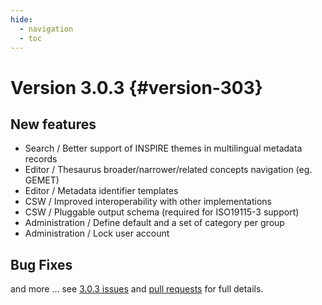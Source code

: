 ```yaml
---
hide:
  - navigation
  - toc
---
```

# Version 3.0.3 {#version-303}

## New features

-   Search / Better support of INSPIRE themes in multilingual metadata records
-   Editor / Thesaurus broader/narrower/related concepts navigation (eg. GEMET)
-   Editor / Metadata identifier templates
-   CSW / Improved interoperability with other implementations
-   CSW / Pluggable output schema (required for ISO19115-3 support)
-   Administration / Define default and a set of category per group
-   Administration / Lock user account

## Bug Fixes

and more \... see [3.0.3 issues](https://github.com/geonetwork/core-geonetwork/issues?page=2&q=is%3Aissue+milestone%3A3.0.3+is%3Aclosed) and [pull requests](https://github.com/geonetwork/core-geonetwork/pulls?q=milestone%3A3.0.3+is%3Aclosed+is%3Apr) for full details.
